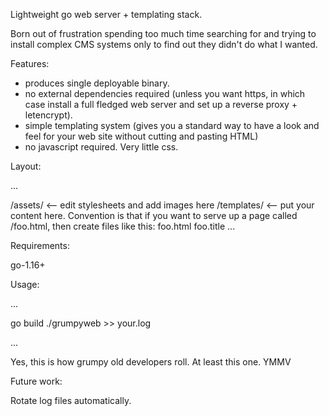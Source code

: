 Lightweight go web server + templating stack.

Born out of frustration spending too much time searching for and trying to install complex CMS systems only to find out they didn't do what I wanted.

Features:

- produces single deployable binary.
- no external dependencies required (unless you want https, in which case install a full fledged web server and set up a reverse proxy + letencrypt).
- simple templating system (gives you a standard way to have a look and feel for your web site without cutting and pasting HTML)
- no javascript required. Very little css. 

Layout:

...

/assets/  <-- edit stylesheets and add images here
/templates/ <-- put your content here.  Convention is that if you want to serve up a page called /foo.html, then create files like this:
          foo.html
          foo.title
... 

Requirements:

go-1.16+

Usage:

...

go build
./grumpyweb >> your.log

...

Yes, this is how grumpy old developers roll. At least this one. YMMV

Future work: 

Rotate log files automatically.
